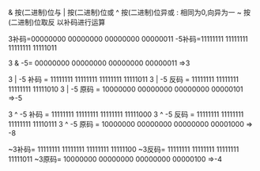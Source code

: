 & 按(二进制)位与
| 按(二进制)位或
^ 按(二进制)位异或 : 相同为0,向异为一
~ 按(二进制)位取反
以补码进行运算

 3补码=00000000 00000000 00000000 00000011
-5补码=11111111 11111111 11111111 11111011

3 & -5= 00000000 00000000 00000000 00000011 =>3

3 | -5 补码  = 11111111 11111111 11111111 11111011
3 | -5 反码  = 11111111 11111111 11111111 11111010
3 | -5 原码  = 10000000 00000000 00000000 00000101 =>-5

3 ^ -5 补码  = 11111111 11111111 11111111 11111000
3 ^ -5 反码  =  11111111 11111111 11111111 11110111
3 ^ -5 原码  =  10000000 00000000 00000000 00001000 => -8

~3补码= 11111111 11111111 11111111 11111100
~3反码= 11111111 11111111 11111111 11111011
~3原码= 10000000 00000000 00000000 00000100 =>-4




